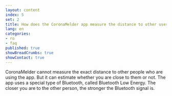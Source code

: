 ```yaml
---
layout: content
index: 5
set: 2
title: How does the CoronaMelder app measure the distance to other users of the app?
lang: en
categories:
- ro
- faq
published: true
showBreadCrumbs: true
showContact: true
---
```


CoronaMelder cannot measure the exact distance to other people who are using the app. But it can estimate whether you are close to them or not.
The app uses a special type of Bluetooth, called Bluetooth Low Energy. The closer you are to the other person, the stronger the Bluetooth signal is.

